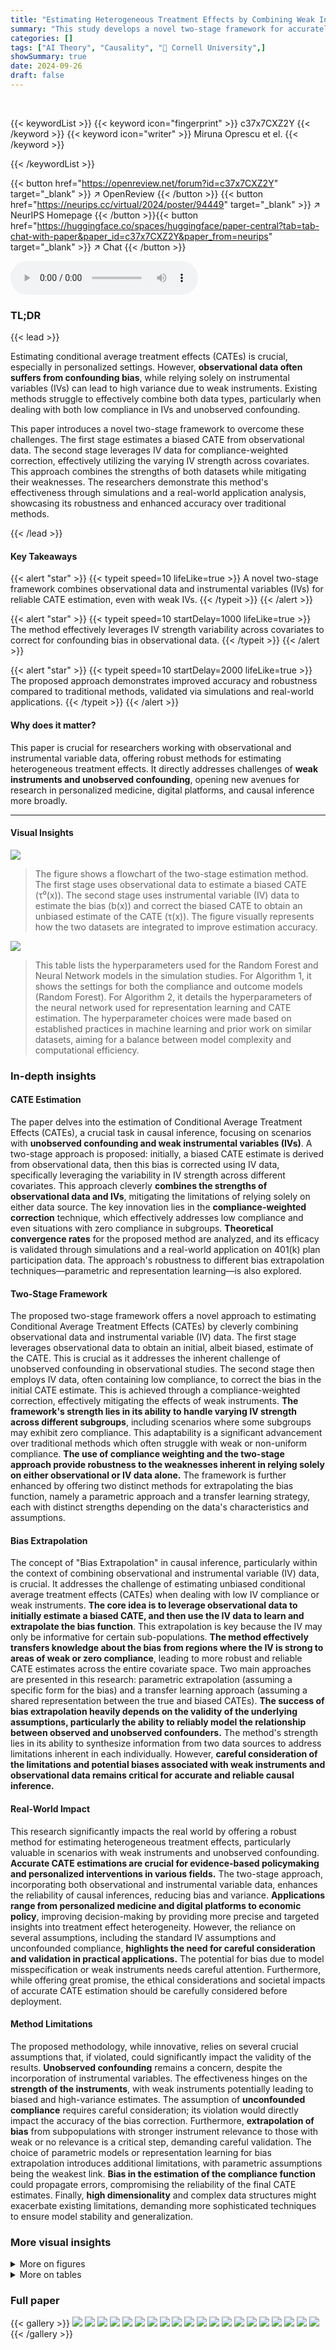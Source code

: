 ```yaml
---
title: "Estimating Heterogeneous Treatment Effects by Combining Weak Instruments and Observational Data"
summary: "This study develops a novel two-stage framework for accurately predicting conditional average treatment effects using both observational data and weak instrumental variables, overcoming limitations of..."
categories: []
tags: ["AI Theory", "Causality", "🏢 Cornell University",]
showSummary: true
date: 2024-09-26
draft: false
---
```


<br>

{{< keywordList >}}
{{< keyword icon="fingerprint" >}} c37x7CXZ2Y {{< /keyword >}}
{{< keyword icon="writer" >}} Miruna Oprescu et el. {{< /keyword >}}
 
{{< /keywordList >}}

{{< button href="https://openreview.net/forum?id=c37x7CXZ2Y" target="_blank" >}}
↗ OpenReview
{{< /button >}}
{{< button href="https://neurips.cc/virtual/2024/poster/94449" target="_blank" >}}
↗ NeurIPS Homepage
{{< /button >}}{{< button href="https://huggingface.co/spaces/huggingface/paper-central?tab=tab-chat-with-paper&paper_id=c37x7CXZ2Y&paper_from=neurips" target="_blank" >}}
↗ Chat
{{< /button >}}



<audio controls>
    <source src="https://ai-paper-reviewer.com/c37x7CXZ2Y/podcast.wav" type="audio/wav">
    Your browser does not support the audio element.
</audio>


### TL;DR


{{< lead >}}

Estimating conditional average treatment effects (CATEs) is crucial, especially in personalized settings. However, **observational data often suffers from confounding bias**, while relying solely on instrumental variables (IVs) can lead to high variance due to weak instruments.  Existing methods struggle to effectively combine both data types, particularly when dealing with both low compliance in IVs and unobserved confounding. 

This paper introduces a novel two-stage framework to overcome these challenges.  The first stage estimates a biased CATE from observational data. The second stage leverages IV data for compliance-weighted correction, effectively utilizing the varying IV strength across covariates. This approach combines the strengths of both datasets while mitigating their weaknesses. The researchers demonstrate this method's effectiveness through simulations and a real-world application analysis, showcasing its robustness and enhanced accuracy over traditional methods.

{{< /lead >}}


#### Key Takeaways

{{< alert "star" >}}
{{< typeit speed=10 lifeLike=true >}} A novel two-stage framework combines observational data and instrumental variables (IVs) for reliable CATE estimation, even with weak IVs. {{< /typeit >}}
{{< /alert >}}

{{< alert "star" >}}
{{< typeit speed=10 startDelay=1000 lifeLike=true >}} The method effectively leverages IV strength variability across covariates to correct for confounding bias in observational data. {{< /typeit >}}
{{< /alert >}}

{{< alert "star" >}}
{{< typeit speed=10 startDelay=2000 lifeLike=true >}} The proposed approach demonstrates improved accuracy and robustness compared to traditional methods, validated via simulations and real-world applications. {{< /typeit >}}
{{< /alert >}}

#### Why does it matter?
This paper is crucial for researchers working with observational and instrumental variable data, offering robust methods for estimating heterogeneous treatment effects.  It directly addresses challenges of **weak instruments and unobserved confounding**, opening new avenues for research in personalized medicine, digital platforms, and causal inference more broadly.

------
#### Visual Insights



![](https://ai-paper-reviewer.com/c37x7CXZ2Y/figures_3_1.jpg)

> The figure shows a flowchart of the two-stage estimation method. The first stage uses observational data to estimate a biased CATE (τ⁰(x)). The second stage uses instrumental variable (IV) data to estimate the bias (b(x)) and correct the biased CATE to obtain an unbiased estimate of the CATE (τ(x)).  The figure visually represents how the two datasets are integrated to improve estimation accuracy.





![](https://ai-paper-reviewer.com/c37x7CXZ2Y/tables_6_1.jpg)

> This table lists the hyperparameters used for the Random Forest and Neural Network models in the simulation studies.  For Algorithm 1, it shows the settings for both the compliance and outcome models (Random Forest). For Algorithm 2, it details the hyperparameters of the neural network used for representation learning and CATE estimation.  The hyperparameter choices were made based on established practices in machine learning and prior work on similar datasets, aiming for a balance between model complexity and computational efficiency.





### In-depth insights


#### CATE Estimation
The paper delves into the estimation of Conditional Average Treatment Effects (CATEs), a crucial task in causal inference, focusing on scenarios with **unobserved confounding and weak instrumental variables (IVs)**.  A two-stage approach is proposed: initially, a biased CATE estimate is derived from observational data, then this bias is corrected using IV data, specifically leveraging the variability in IV strength across different covariates.  This approach cleverly **combines the strengths of observational data and IVs**, mitigating the limitations of relying solely on either data source. The key innovation lies in the **compliance-weighted correction** technique, which effectively addresses low compliance and even situations with zero compliance in subgroups.  **Theoretical convergence rates** for the proposed method are analyzed, and its efficacy is validated through simulations and a real-world application on 401(k) plan participation data.  The approach's robustness to different bias extrapolation techniques—parametric and representation learning—is also explored.

#### Two-Stage Framework
The proposed two-stage framework offers a novel approach to estimating Conditional Average Treatment Effects (CATEs) by cleverly combining observational data and instrumental variable (IV) data.  The first stage leverages observational data to obtain an initial, albeit biased, estimate of the CATE. This is crucial as it addresses the inherent challenge of unobserved confounding in observational studies.  The second stage then employs IV data, often containing low compliance, to correct the bias in the initial CATE estimate. This is achieved through a compliance-weighted correction, effectively mitigating the effects of weak instruments. **The framework's strength lies in its ability to handle varying IV strength across different subgroups**, including scenarios where some subgroups may exhibit zero compliance.  This adaptability is a significant advancement over traditional methods which often struggle with weak or non-uniform compliance. **The use of compliance weighting and the two-stage approach provide robustness to the weaknesses inherent in relying solely on either observational or IV data alone.** The framework is further enhanced by offering two distinct methods for extrapolating the bias function, namely a parametric approach and a transfer learning strategy, each with distinct strengths depending on the data's characteristics and assumptions.

#### Bias Extrapolation
The concept of "Bias Extrapolation" in causal inference, particularly within the context of combining observational and instrumental variable (IV) data, is crucial. It addresses the challenge of estimating unbiased conditional average treatment effects (CATEs) when dealing with low IV compliance or weak instruments.  **The core idea is to leverage observational data to initially estimate a biased CATE, and then use the IV data to learn and extrapolate the bias function**. This extrapolation is key because the IV may only be informative for certain sub-populations.   **The method effectively transfers knowledge about the bias from regions where the IV is strong to areas of weak or zero compliance**, leading to more robust and reliable CATE estimates across the entire covariate space.  Two main approaches are presented in this research: parametric extrapolation (assuming a specific form for the bias) and a transfer learning approach (assuming a shared representation between the true and biased CATEs).  **The success of bias extrapolation heavily depends on the validity of the underlying assumptions, particularly the ability to reliably model the relationship between observed and unobserved confounders.** The method's strength lies in its ability to synthesize information from two data sources to address limitations inherent in each individually.  However, **careful consideration of the limitations and potential biases associated with weak instruments and observational data remains critical for accurate and reliable causal inference.**

#### Real-World Impact
This research significantly impacts the real world by offering a robust method for estimating heterogeneous treatment effects, particularly valuable in scenarios with weak instruments and unobserved confounding.  **Accurate CATE estimations are crucial for evidence-based policymaking and personalized interventions in various fields.**  The two-stage approach, incorporating both observational and instrumental variable data, enhances the reliability of causal inferences, reducing bias and variance.  **Applications range from personalized medicine and digital platforms to economic policy**, improving decision-making by providing more precise and targeted insights into treatment effect heterogeneity.  However, the reliance on several assumptions, including the standard IV assumptions and unconfounded compliance, **highlights the need for careful consideration and validation in practical applications.**  The potential for bias due to model misspecification or weak instruments needs careful attention.  Furthermore, while offering great promise, the ethical considerations and societal impacts of accurate CATE estimation should be carefully considered before deployment.

#### Method Limitations
The proposed methodology, while innovative, relies on several crucial assumptions that, if violated, could significantly impact the validity of the results.  **Unobserved confounding** remains a concern, despite the incorporation of instrumental variables.  The effectiveness hinges on the **strength of the instruments**, with weak instruments potentially leading to biased and high-variance estimates. The assumption of **unconfounded compliance** requires careful consideration; its violation would directly impact the accuracy of the bias correction.  Furthermore, **extrapolation of bias** from subpopulations with stronger instrument relevance to those with weak or no relevance is a critical step, demanding careful validation.  The choice of parametric models or representation learning for bias extrapolation introduces additional limitations, with parametric assumptions being the weakest link. **Bias in the estimation of the compliance function** could propagate errors, compromising the reliability of the final CATE estimates. Finally, **high dimensionality** and complex data structures might exacerbate existing limitations, demanding more sophisticated techniques to ensure model stability and generalization.


### More visual insights

<details>
<summary>More on figures
</summary>


![](https://ai-paper-reviewer.com/c37x7CXZ2Y/figures_7_1.jpg)

> This figure compares the performance of different methods for estimating conditional average treatment effects (CATEs) using simulated data.  It shows the biased observational CATE estimates (2a), high-variance CATE estimates from an instrumental variable (IV) approach (2b), and the CATE estimates from the proposed two-stage method (Algorithm 2) using either parametric extrapolation or representation learning (2c). The results are based on 100 simulated dataset pairs, using Random Forests and Neural Networks as the underlying machine learning models.


![](https://ai-paper-reviewer.com/c37x7CXZ2Y/figures_8_1.jpg)

> This figure displays the impact of 401(k) participation on net worth, broken down by education level.  It shows CATE estimates (conditional average treatment effect) from Algorithm 1, considering age, income and marital status as fixed variables. The black line represents the estimated CATE from Algorithm 1, while the dashed line extrapolates the model's predictions to the no-compliance region (where individuals are ineligible for 401(k)).  The figure compares single and married individuals.


![](https://ai-paper-reviewer.com/c37x7CXZ2Y/figures_21_1.jpg)

> This figure displays the characteristics of the 401(k) dataset used in the paper. Panel (a) shows the distribution of compliance scores, which is a measure of how strongly the instrumental variable (401k eligibility) affects the treatment (401k participation). Panel (b) shows the importance of different features in predicting compliance using SHAP values. Finally, panel (c) shows the importance of features in predicting the outcome (net financial assets) using SHAP values.


</details>




<details>
<summary>More on tables
</summary>


![](https://ai-paper-reviewer.com/c37x7CXZ2Y/tables_19_1.jpg)
> This table lists the hyperparameters used for the Random Forest and Neural Network models in the simulation studies.  It breaks down the hyperparameters for both the compliance and outcome models used in the two algorithms.  The Random Forest parameters include max_depth and minimum samples per leaf. The Neural Network hyperparameters include activation function, number of hidden units, network depth, weight decay, optimizer, learning rate, batch size and number of epochs.

![](https://ai-paper-reviewer.com/c37x7CXZ2Y/tables_20_1.jpg)
> This table presents the mean squared error (MSE) and standard deviation (SD) for three different CATE estimators in a high-dimensional data generating process (DGP).  The estimators are: the biased observational CATE (τ^O(x)), the high-variance CATE from the IV dataset (τ^E(x)), and the proposed two-stage CATE estimator (τ^(x)). The results are shown for different dimensions (d) of the covariates.  The table demonstrates the effectiveness of the two-stage approach in reducing both bias and variance compared to using the observational or IV data alone.

![](https://ai-paper-reviewer.com/c37x7CXZ2Y/tables_20_2.jpg)
> This table lists the names, descriptions, and data types of the variables included in the 401(k) dataset used in the paper's real-world case study.  It shows that the dataset contains a mix of continuous and binary covariates, along with the instrumental variable (401k eligibility), the treatment variable (401k participation), and the outcome variable (net financial assets).

![](https://ai-paper-reviewer.com/c37x7CXZ2Y/tables_21_1.jpg)
> The table shows the mean squared errors (MSE) and standard deviations (SD) for three different estimators of the conditional average treatment effect (CATE) across 100 different random splits of the 401(k) dataset.  The estimators are: the biased observational CATE (τ^O), the high-variance IV CATE (τ^E), and the proposed two-stage corrected CATE (τ^). The results are presented for three different education levels (8, 10, and 12 years), holding age and income constant. The table illustrates the effectiveness of the proposed method in reducing both bias and variance.

![](https://ai-paper-reviewer.com/c37x7CXZ2Y/tables_21_2.jpg)
> This table presents the Mean Squared Error (MSE) and Standard Deviation (SD) of the CATE estimates obtained from three different estimators across 100 different data splits.  The estimators are: biased observational CATE (τ<sup>O</sup>), CATE from IV data alone (τ<sup>E</sup>), and the proposed method combining observational and IV data (τ̂). Results are shown for three different education levels (8, 10, 12 years). The table highlights the improved accuracy of the proposed method compared to the other two approaches, particularly in terms of reduced MSE.

</details>




### Full paper

{{< gallery >}}
<img src="https://ai-paper-reviewer.com/c37x7CXZ2Y/1.png" class="grid-w50 md:grid-w33 xl:grid-w25" />
<img src="https://ai-paper-reviewer.com/c37x7CXZ2Y/2.png" class="grid-w50 md:grid-w33 xl:grid-w25" />
<img src="https://ai-paper-reviewer.com/c37x7CXZ2Y/3.png" class="grid-w50 md:grid-w33 xl:grid-w25" />
<img src="https://ai-paper-reviewer.com/c37x7CXZ2Y/4.png" class="grid-w50 md:grid-w33 xl:grid-w25" />
<img src="https://ai-paper-reviewer.com/c37x7CXZ2Y/5.png" class="grid-w50 md:grid-w33 xl:grid-w25" />
<img src="https://ai-paper-reviewer.com/c37x7CXZ2Y/6.png" class="grid-w50 md:grid-w33 xl:grid-w25" />
<img src="https://ai-paper-reviewer.com/c37x7CXZ2Y/7.png" class="grid-w50 md:grid-w33 xl:grid-w25" />
<img src="https://ai-paper-reviewer.com/c37x7CXZ2Y/8.png" class="grid-w50 md:grid-w33 xl:grid-w25" />
<img src="https://ai-paper-reviewer.com/c37x7CXZ2Y/9.png" class="grid-w50 md:grid-w33 xl:grid-w25" />
<img src="https://ai-paper-reviewer.com/c37x7CXZ2Y/10.png" class="grid-w50 md:grid-w33 xl:grid-w25" />
<img src="https://ai-paper-reviewer.com/c37x7CXZ2Y/11.png" class="grid-w50 md:grid-w33 xl:grid-w25" />
<img src="https://ai-paper-reviewer.com/c37x7CXZ2Y/12.png" class="grid-w50 md:grid-w33 xl:grid-w25" />
<img src="https://ai-paper-reviewer.com/c37x7CXZ2Y/13.png" class="grid-w50 md:grid-w33 xl:grid-w25" />
<img src="https://ai-paper-reviewer.com/c37x7CXZ2Y/14.png" class="grid-w50 md:grid-w33 xl:grid-w25" />
<img src="https://ai-paper-reviewer.com/c37x7CXZ2Y/15.png" class="grid-w50 md:grid-w33 xl:grid-w25" />
<img src="https://ai-paper-reviewer.com/c37x7CXZ2Y/16.png" class="grid-w50 md:grid-w33 xl:grid-w25" />
<img src="https://ai-paper-reviewer.com/c37x7CXZ2Y/17.png" class="grid-w50 md:grid-w33 xl:grid-w25" />
<img src="https://ai-paper-reviewer.com/c37x7CXZ2Y/18.png" class="grid-w50 md:grid-w33 xl:grid-w25" />
<img src="https://ai-paper-reviewer.com/c37x7CXZ2Y/19.png" class="grid-w50 md:grid-w33 xl:grid-w25" />
<img src="https://ai-paper-reviewer.com/c37x7CXZ2Y/20.png" class="grid-w50 md:grid-w33 xl:grid-w25" />
{{< /gallery >}}